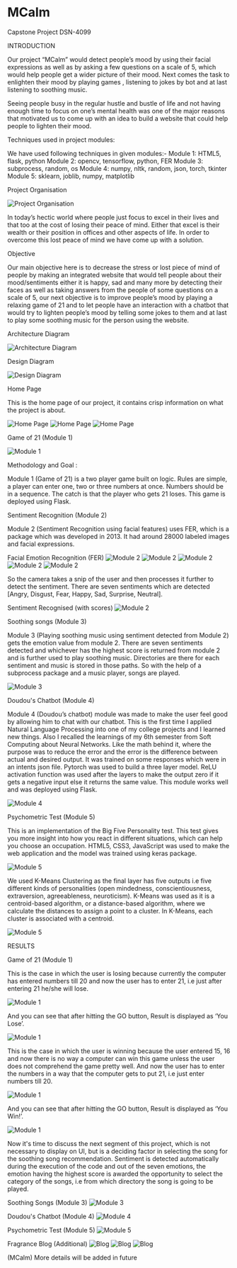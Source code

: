 # MCalm
Capstone Project DSN-4099

INTRODUCTION

Our project “MCalm” would detect people’s mood by using their facial expressions as well as by
asking a few questions on a scale of 5, which would help people get a wider picture of their mood.
Next comes the task to enlighten their mood by playing games , listening to jokes by bot and at last
listening to soothing music.

Seeing people busy in the regular hustle and bustle of life and not having enough time to focus on
one’s mental health was one of the major reasons that motivated us to come up with an idea to build
a website that could help people to lighten their mood.


Techniques used in project modules:

We have used following techniques in given modules:-
Module 1: HTML5, flask, python
Module 2: opencv, tensorflow, python, FER
Module 3: subprocess, random, os
Module 4: numpy, nltk, random, json, torch, tkinter
Module 5: sklearn, joblib, numpy, matplotlib

Project Organisation

![Project Organisation](https://github.com/sarthakmishraa/Capstone-Project-MCalm/blob/main/static/images/project_organisation.png)

In today’s hectic world where people just focus to excel in their lives and that too at the cost of
losing their peace of mind. Either that excel is their wealth or their position in offices and other
aspects of life. In order to overcome this lost peace of mind we have come up with a solution.


Objective

Our main objective here is to decrease the stress or lost piece of mind of people by making an
integrated website that would tell people about their mood/sentiments either it is happy, sad and
many more by detecting their faces as well as taking answers from the people of some questions on a
scale of 5, our next objective is to improve people’s mood by playing a relaxing game of 21 and to
let people have an interaction with a chatbot that would try to lighten people’s mood by telling some
jokes to them and at last to play some soothing music for the person using the website.

Architecture Diagram

![Architecture Diagram](https://github.com/sarthakmishraa/Capstone-Project-MCalm/blob/main/static/images/capstone_review3_arch_diag.JPG)

Design Diagram

![Design Diagram](https://github.com/sarthakmishraa/Capstone-Project-MCalm/blob/main/static/images/design_diag.JPG)


Home Page

This is the home page of our project, it contains crisp information on what the project is about.

![Home Page](https://github.com/sarthakmishraa/Capstone-Project-MCalm/blob/main/static/images/snip_home.JPG)
![Home Page](https://github.com/sarthakmishraa/Capstone-Project-MCalm/blob/main/static/images/snip_home2.JPG)
![Home Page](https://github.com/sarthakmishraa/Capstone-Project-MCalm/blob/main/static/images/snip_home3.JPG)

Game of 21 (Module 1)

![Module 1](https://github.com/sarthakmishraa/Capstone-Project-MCalm/blob/main/static/images/snip_game_of_21.JPG)

Methodology and Goal :

Module 1 (Game of 21) is a two player game built on logic. Rules are simple, a player can enter one,
two or three numbers at once. Numbers should be in a sequence. The catch is that the player who
gets 21 loses. This game is deployed using Flask.

Sentiment Recognition (Module 2)

Module 2 (Sentiment Recognition using facial features) uses FER, which is a package which was
developed in 2013. It had around 28000 labeled images and facial expressions.

Facial Emotion Recognition (FER)
![Module 2](https://github.com/sarthakmishraa/Capstone-Project-MCalm/blob/main/static/images/detected_baby1.JPG)
![Module 2](https://github.com/sarthakmishraa/Capstone-Project-MCalm/blob/main/static/images/detected_ishan.JPG)
![Module 2](https://github.com/sarthakmishraa/Capstone-Project-MCalm/blob/main/static/images/detected_johncena1.JPG)
![Module 2](https://github.com/sarthakmishraa/Capstone-Project-MCalm/blob/main/static/images/detected_kevin.JPG)
![Module 2](https://github.com/sarthakmishraa/Capstone-Project-MCalm/blob/main/static/images/detected_south_actor.JPG)

So the camera takes a
snip of the user and then processes it further to detect the sentiment. There are seven sentiments
which are detected [Angry, Disgust, Fear, Happy, Sad, Surprise, Neutral].

Sentiment Recognised (with scores)
![Module 2](https://github.com/sarthakmishraa/Capstone-Project-MCalm/blob/main/static/images/snip_emotion.JPG)

Soothing songs (Module 3)

Module 3 (Playing soothing music using sentiment detected from Module 2) gets the emotion value
from module 2. There are seven sentiments detected and whichever has the highest score is returned
from module 2 and is further used to play soothing music. Directories are there for each sentiment
and music is stored in those paths. So with the help of a subprocess package and a music player,
songs are played.

![Module 3](https://github.com/sarthakmishraa/Capstone-Project-MCalm/blob/main/static/images/snip_song.JPG)

Doudou's Chatbot (Module 4)

Module 4 (Doudou’s chatbot) module was made to make the user feel good by allowing him to chat
with our chatbot. This is the first time I applied Natural Language Processing into one of my college
projects and I learned new things. Also I recalled the learnings of my 6th semester from Soft
Computing about Neural Networks. Like the math behind it, where the purpose was to reduce the
error and the error is the difference between actual and desired output. It was trained on some
responses which were in an intents json file. Pytorch was used to build a three layer model. ReLU
activation function was used after the layers to make the output zero if it gets a negative input else it
returns the same value. This module works well and was deployed using Flask.

![Module 4](https://github.com/sarthakmishraa/Capstone-Project-MCalm/blob/main/static/images/snip_chatbot.JPG)

Psychometric Test (Module 5)


This is an implementation of the Big Five Personality test. This test gives you more insight into how
you react in different situations, which can help you choose an occupation. HTML5, CSS3,
JavaScript was used to make the web application and the model was trained using keras package.

![Module 5](https://github.com/sarthakmishraa/Capstone-Project-MCalm/blob/main/static/images/snip_psychometric_test.JPG)

We used K-Means Clustering as the final layer has five outputs i.e five different kinds of personalities
(open mindedness, conscientiousness, extraversion, agreeableness, neuroticism). K-Means was used
as it is a centroid-based algorithm, or a distance-based algorithm, where we calculate the distances to
assign a point to a cluster. In K-Means, each cluster is associated with a centroid.

![Module 5](https://github.com/sarthakmishraa/Capstone-Project-MCalm/blob/main/static/images/snip_psychometric_test2.JPG)

RESULTS

Game of 21 (Module 1)

This is the case in which the user is losing because currently the computer has entered numbers till
20 and now the user has to enter 21, i.e just after entering 21 he/she will lose.

![Module 1](https://github.com/sarthakmishraa/Capstone-Project-MCalm/blob/main/static/images/snip_game_of_21_result.JPG)

And you can see that after hitting the GO button, Result is displayed as ‘You Lose’.

![Module 1](https://github.com/sarthakmishraa/Capstone-Project-MCalm/blob/main/static/images/snip_game_of_21_result2.JPG)

This is the case in which the user is winning because the user entered 15, 16 and now there is no way
a computer can win this game unless the user does not comprehend the game pretty well. And now
the user has to enter the numbers in a way that the computer gets to put 21, i.e just enter numbers till 20.

![Module 1](https://github.com/sarthakmishraa/Capstone-Project-MCalm/blob/main/static/images/snip_game_of_21_result3.JPG)

And you can see that after hitting the GO button, Result is displayed as ‘You Win!’.

![Module 1](https://github.com/sarthakmishraa/Capstone-Project-MCalm/blob/main/static/images/snip_game_of_21_result4.JPG)

Now it's time to discuss the next segment of this project, which is not necessary to display on UI, but
is a deciding factor in selecting the song for the soothing song recommendation.
Sentiment is detected automatically during the execution of the code and out of the seven emotions,
the emotion having the highest score is awarded the opportunity to select the category of the songs,
i.e from which directory the song is going to be played.

Soothing Songs (Module 3)
![Module 3](https://github.com/sarthakmishraa/Capstone-Project-MCalm/blob/main/static/images/snip_songResult.JPG)


Doudou's Chatbot (Module 4)
![Module 4](https://github.com/sarthakmishraa/Capstone-Project-MCalm/blob/main/static/images/snip_chatbotResult.JPG)

Psychometric Test (Module 5)
![Module 5](https://github.com/sarthakmishraa/Capstone-Project-MCalm/blob/main/static/images/snip_psychometricResult.JPG)

Fragrance Blog (Additional)
![Blog](https://github.com/sarthakmishraa/Capstone-Project-MCalm/blob/main/static/images/snip_frag.JPG)
![Blog](https://github.com/sarthakmishraa/Capstone-Project-MCalm/blob/main/static/images/snip_frag2.JPG)
![Blog](https://github.com/sarthakmishraa/Capstone-Project-MCalm/blob/main/static/images/snip_frag3.JPG)

(MCalm)
More details will be added in future
